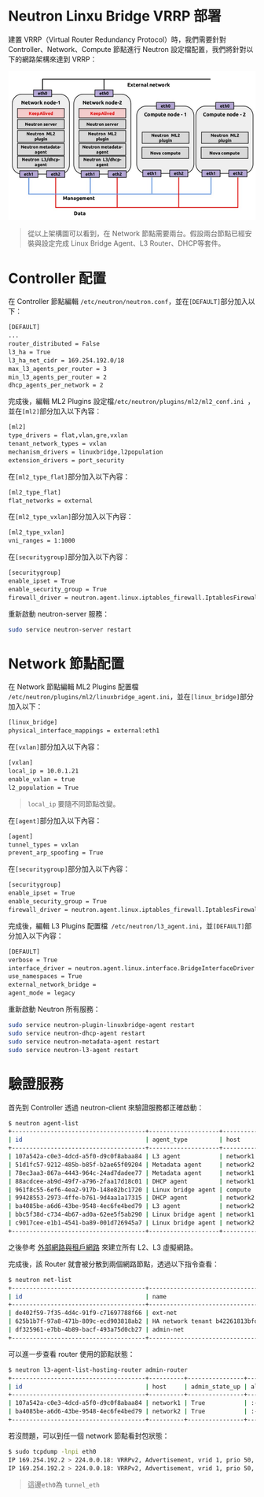 # Neutron Linxu Bridge VRRP 部署
建置 VRRP（Virtual Router Redundancy Protocol）時，我們需要針對 Controller、Network、Compute 節點進行 Neutron 設定檔配置，我們將針對以下的網路架構來達到 VRRP：

![VRRP](images/vrrp.png)
> 從以上架構圖可以看到，在 Network 節點需要兩台。假設兩台節點已經安裝與設定完成 Linux Bridge Agent、L3 Router、DHCP等套件。

# Controller 配置
在 Controller 節點編輯 ```/etc/neutron/neutron.conf```，並在```[DEFAULT]```部分加入以下：
```sh
[DEFAULT]
...
router_distributed = False
l3_ha = True
l3_ha_net_cidr = 169.254.192.0/18
max_l3_agents_per_router = 3
min_l3_agents_per_router = 2
dhcp_agents_per_network = 2
```

完成後，編輯 ML2 Plugins 設定檔```/etc/neutron/plugins/ml2/ml2_conf.ini ```，並在```[ml2]```部分加入以下內容：
```sh
[ml2]
type_drivers = flat,vlan,gre,vxlan
tenant_network_types = vxlan
mechanism_drivers = linuxbridge,l2population
extension_drivers = port_security
```

在```[ml2_type_flat]```部分加入以下內容：
```sh
[ml2_type_flat]
flat_networks = external
```

在```[ml2_type_vxlan]```部分加入以下內容：
```sh
[ml2_type_vxlan]
vni_ranges = 1:1000
```

在```[securitygroup]```部分加入以下內容：
```sh
[securitygroup]
enable_ipset = True
enable_security_group = True
firewall_driver = neutron.agent.linux.iptables_firewall.IptablesFirewallDriver
```

重新啟動 neutron-server 服務：
```sh
sudo service neutron-server restart
```

# Network 節點配置
在 Network 節點編輯 ML2 Plugins 配置檔 ```/etc/neutron/plugins/ml2/linuxbridge_agent.ini```，並在```[linux_bridge]```部分加入以下：
```sh
[linux_bridge]
physical_interface_mappings = external:eth1
```

在```[vxlan]```部分加入以下內容：
```sh
[vxlan]
local_ip = 10.0.1.21
enable_vxlan = true
l2_population = True
```
> ```local_ip``` 要隨不同節點改變。

在```[agent]```部分加入以下內容：
```sh
[agent]
tunnel_types = vxlan
prevent_arp_spoofing = True
```

在```[securitygroup]```部分加入以下內容：
```sh
[securitygroup]
enable_ipset = True
enable_security_group = True
firewall_driver = neutron.agent.linux.iptables_firewall.IptablesFirewallDriver
```

完成後，編輯 L3 Plugins 配置檔``` /etc/neutron/l3_agent.ini```，並```[DEFAULT]```部分加入以下內容：
```sh
[DEFAULT]
verbose = True
interface_driver = neutron.agent.linux.interface.BridgeInterfaceDriver
use_namespaces = True
external_network_bridge =
agent_mode = legacy
```

重新啟動 Neutron 所有服務：
```sh
sudo service neutron-plugin-linuxbridge-agent restart
sudo service neutron-dhcp-agent restart
sudo service neutron-metadata-agent restart
sudo service neutron-l3-agent restart
```

# 驗證服務
首先到 Controller 透過 neutron-client 來驗證服務都正確啟動：
```sh
$ neutron agent-list
+--------------------------------------+--------------------+----------+-------+----------------+---------------------------+
| id                                   | agent_type         | host     | alive | admin_state_up | binary                    |
+--------------------------------------+--------------------+----------+-------+----------------+---------------------------+
| 107a542a-c0e3-4dcd-a5f0-d9c0f8abaa84 | L3 agent           | network1 | :-)   | True           | neutron-l3-agent          |
| 51d1fc57-9212-485b-b85f-b2ae65f09204 | Metadata agent     | network2 | :-)   | True           | neutron-metadata-agent    |
| 78ec3aa3-867a-4443-964c-24ad7dadee77 | Metadata agent     | network1 | :-)   | True           | neutron-metadata-agent    |
| 88acdcee-ab9d-49f7-a796-2faa17d18c01 | DHCP agent         | network1 | :-)   | True           | neutron-dhcp-agent        |
| 961f8c55-6ef6-4ea2-917b-148e82bc1720 | Linux bridge agent | compute  | :-)   | True           | neutron-linuxbridge-agent |
| 99428553-2973-4ffe-b761-9d4aa1a17315 | DHCP agent         | network2 | :-)   | True           | neutron-dhcp-agent        |
| ba4085be-a6d6-43be-9548-4ec6fe4bed79 | L3 agent           | network2 | :-)   | True           | neutron-l3-agent          |
| bbc5f38d-c734-4b67-ad0a-62ee5f5ab290 | Linux bridge agent | network1 | :-)   | True           | neutron-linuxbridge-agent |
| c9017cee-e1b1-4541-ba89-001d726945a7 | Linux bridge agent | network2 | :-)   | True           | neutron-linuxbridge-agent |
+--------------------------------------+--------------------+----------+-------+----------------+---------------------------+
```

之後參考 [外部網路與租戶網路](ubuntu_create_netwrok.md) 來建立所有 L2、L3 虛擬網路。

完成後，該 Router 就會被分散到兩個網路節點，透過以下指令查看：
```sh
$ neutron net-list
+--------------------------------------+----------------------------------------------------+-------------------------------------------------------+
| id                                   | name                                               | subnets                                               |
+--------------------------------------+----------------------------------------------------+-------------------------------------------------------+
| de402f59-7f35-4d4c-91f9-c71697788f66 | ext-net                                            | 4dc913e3-3ea0-40f5-a23d-cf805012d180 10.21.20.0/24    |
| 625b1b7f-97a8-471b-809c-ecd903818ab2 | HA network tenant b42261813bfd48ac9f8f9a8d4d9345c0 | 01305303-c5cb-4e3d-adf3-48a380900073 169.254.192.0/18 |
| df325961-e7bb-4b89-bacf-493a75d0cb27 | admin-net                                          | 95fe4acc-a790-47bc-9edc-f8f12cfcee0a 172.17.1.0/24    |
+--------------------------------------+----------------------------------------------------+-------------------------------------------------------+
```

可以進一步查看 router 使用的節點狀態：
```sh
$ neutron l3-agent-list-hosting-router admin-router
+--------------------------------------+----------+----------------+-------+----------+
| id                                   | host     | admin_state_up | alive | ha_state |
+--------------------------------------+----------+----------------+-------+----------+
| 107a542a-c0e3-4dcd-a5f0-d9c0f8abaa84 | network1 | True           | :-)   | standby  |
| ba4085be-a6d6-43be-9548-4ec6fe4bed79 | network2 | True           | :-)   | active   |
+--------------------------------------+----------+----------------+-------+----------+
```

若沒問題，可以到任一個 network 節點看封包狀態：
```sh
$ sudo tcpdump -lnpi eth0
IP 169.254.192.2 > 224.0.0.18: VRRPv2, Advertisement, vrid 1, prio 50, authtype none, intvl 2s, length 20
IP 169.254.192.2 > 224.0.0.18: VRRPv2, Advertisement, vrid 1, prio 50, authtype none, intvl 2s, length 20
```
> 這邊```eth0```為 ```tunnel_eth```
